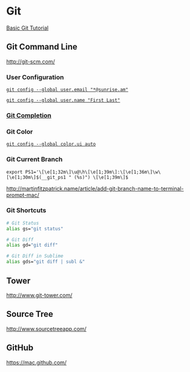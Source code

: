 # Git

[Basic Git Tutorial](https://try.github.io)

## Git Command Line

http://git-scm.com/

### User Configuration

[`git config --global user.email "*@sunrise.am"`](https://help.github.com/articles/setting-your-email-in-git/)

[`git config --global user.name "First Last"`](https://help.github.com/articles/setting-your-username-in-git/)

### [Git Completion](https://github.com/git/git/blob/master/contrib/completion/git-completion.bash)

### Git Color

[`git config --global color.ui auto`](http://stackoverflow.com/questions/10998792/how-to-color-the-git-console-in-ubuntu)

### Git Current Branch

```
export PS1='\[\e[1;32m\]\u@\h\[\e[1;39m\]:\[\e[1;36m\]\w\[\e[1;30m\]$(__git_ps1 " (%s)") \[\e[1;39m\]$
```

http://martinfitzpatrick.name/article/add-git-branch-name-to-terminal-prompt-mac/

### Git Shortcuts

```bash
# Git Status
alias gs="git status"
```

```bash
# Git Diff
alias gd="git diff"
```

```bash
# Git Diff in Sublime
alias gds="git diff | subl &"
```

## Tower

http://www.git-tower.com/

## Source Tree

http://www.sourcetreeapp.com/

## GitHub

https://mac.github.com/
